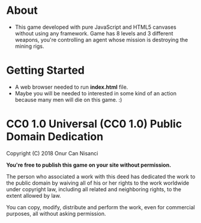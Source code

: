 # About
* This game developed with pure JavaScript and HTML5 canvases without using any framework. Game has 8 levels and 3 different weapons, you're controlling an agent whose mission is destroying the mining rigs. 

# Getting Started
* A web browser needed to run **index.html** file.
* Maybe you will be needed to interested in some kind of an action because many men will die on this game. :)

# CC0 1.0 Universal (CC0 1.0) Public Domain Dedication
Copyright (C) 2018 Onur Can Nisanci

**You're free to publish this game on your site without permission.**

The person who associated a work with this deed has dedicated the work to the public domain by waiving all of his or her rights to the work worldwide under copyright law, including all related and neighboring rights, to the extent allowed by law.

You can copy, modify, distribute and perform the work, even for commercial purposes, all without asking permission.
